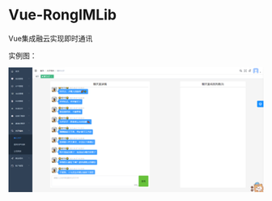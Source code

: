 # Vue-RongIMLib

Vue集成融云实现即时通讯

实例图：

![融云](https://github.com/kinoaa/Vue-/blob/main/%E8%9E%8D%E4%BA%912.png)
